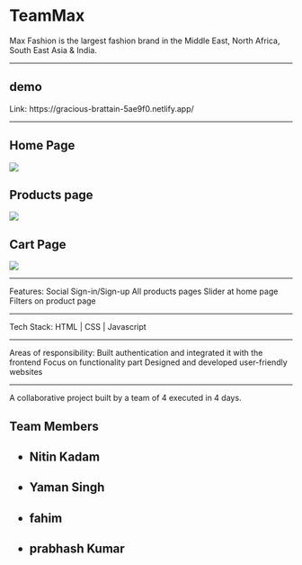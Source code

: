 # TeamMax
Max Fashion is the largest fashion brand in the Middle East, North Africa, South East Asia & India.

<hr/>

<h2>demo</h2> 
Link: https://gracious-brattain-5ae9f0.netlify.app/

<hr/>

<h2>Home Page</h2>
<img src="https://i.imgur.com/fYxp95R.png"/>

<h2>Products page</h2>
<img src="https://i.imgur.com/GxiEQ4x.png"/>

<h2>Cart Page</h2>
<img src="https://i.imgur.com/JrrH23I.png"/>



<hr/>

Features:
Social Sign-in/Sign-up
All products pages
Slider at home page
Filters on product page
<hr/>

Tech Stack: HTML | CSS | Javascript

<hr/>
Areas of responsibility:
Built authentication and integrated it with the frontend
Focus on functionality part 
Designed and developed user-friendly websites

<hr/>

A collaborative project built by a team of 4 executed in 4 days.

<h2>Team Members <h2/>
<ul>
  
<li><h4>Nitin Kadam</h4></li>
  <li><h4>Yaman Singh</h4></li>
   <li><h4>fahim</h4></li>
  <li><h4>prabhash Kumar</h4></li>
 
  </ul>  


